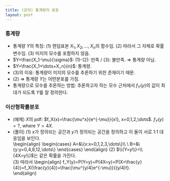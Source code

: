 ```yaml
---
title: (강의) 통계량의 분포
layout: post
---
```


### 통계량 
- 통계량 $Y$의 특징: (1) 랜덤표본 $X_1,X_2,\dots,X_n$의 함수임. (2) 따라서 그 자체로 확률변수임.  (3) 미지의 모수를 포함하지 않음. 
- $Y=\frac{X_1-\mu}{\sigma}$: (1)-(2): 만족 / (3): 불만족. $\Longrightarrow$ 통계량 아님. 
- $Y=\frac{X_1+\dots+X_n}{n}$: 통계량. 
- (3)의 이유: 통계량이 미지의 모수를 추론하기 위한 존재이기 때문. 
- (2) $\Longrightarrow$ 통계량 $Y$는 어떤분포를 가짐. 
- 통계량으로 모수를 추론하는 방법: 추론하고자 하는 모수 근처에서 $f_Y(y)$의 값이 최대가 되도록 $Y$를 잘 정의한다. 

### 이산형확률분포 
- (예제) $X$의 pdf: $f_X(x)=\frac{\mu^x}{e^{-\mu}}{x!}, x=0,1,2,\dots$. $f_Y(y)=?$, where $Y=4X$. 
- (풀이) (1) $x$가 정의되는 공간과 $y$가 정의되는 공간을 정의하고 이 둘이 서로 1:1 대응임을 보인다. <br/>
\begin{align}
\begin{cases}
A=&\\{x:x=0,1,2,3,\dots\\}\\\\ \\ 
B=&\\{y:y=0,4,8,12,\dots\\}
\end{cases}
\end{align}
(2) $\\{Y=y\\}=\\{4X=y\\}$는 같은 확률을 가진다. <br/> 
(3) 따라서 
\begin{align}
f_Y(y)=P(Y=y)=P(4X=y)=P(X=\frac{y}{4})=f_X(\frac{y}{4})=\frac{\mu^{y/4}e^{-\mu}}{(y/4)!}. <br/> 
\end{align}


